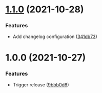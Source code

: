 # [1.1.0](https://github.com/trustedshops-public/circleci-orb-semantic-release/compare/1.0.0...1.1.0) (2021-10-28)


### Features

* Add changelog configuration ([341db73](https://github.com/trustedshops-public/circleci-orb-semantic-release/commit/341db739c18113f9856faabfc167aad14e929d35))

# 1.0.0 (2021-10-27)


### Features

* Trigger release ([9bbb0d6](https://github.com/trustedshops-public/circleci-orb-semantic-release/commit/9bbb0d67eacf4567ea92072ac4c40ac69bf90209))
